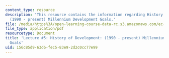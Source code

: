 ```yaml
---
content_type: resource
description: 'This resource contains the information regarding History of Development:
  (1990 - present) Millennium Development Goals.'
file: /media/https%3A/open-learning-course-data-rc.s3.amazonaws.com/ec-701j-d-lab-i-development-fall-2009/156c85d963d6fec583e92d2c0cc77e99_MITEC_701JF09_lec05_nb.pdf
file_type: application/pdf
resourcetype: Document
title: 'Lecture #5: History of Development: (1990 - present) Millennium Development
  Goals'
uid: 156c85d9-63d6-fec5-83e9-2d2c0cc77e99
---
```

